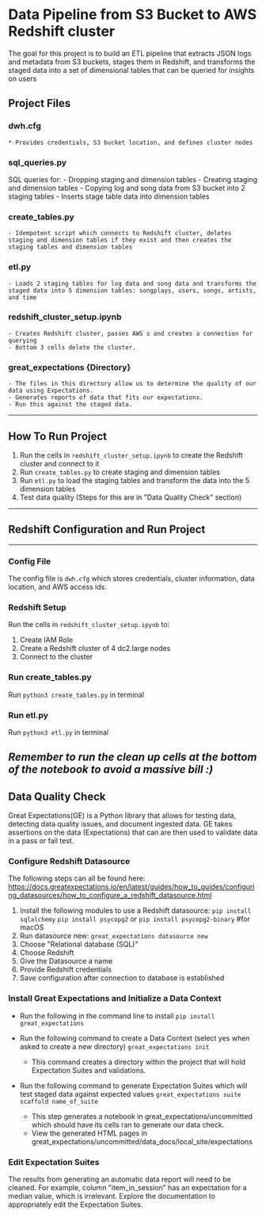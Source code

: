 # Data Pipeline from S3 Bucket to AWS Redshift cluster


The goal for this project is to build an ETL pipeline that extracts JSON logs and metadata from S3 buckets, stages them in Redshift, and transforms the staged data into a set of dimensional tables that can be queried for insights on users


## Project Files
### dwh.cfg
    * Provides credentials, S3 bucket location, and defines cluster nodes

### sql_queries.py
SQL queries for:
    - Dropping staging and dimension tables
    - Creating staging and dimension tables
    - Copying log and song data from S3 bucket into 2 staging tables
    - Inserts stage table data into dimension tables

### create_tables.py
    - Idempotent script which connects to Redshift cluster, deletes staging and dimension tables if they exist and then creates the staging tables and dimension tables
    
### etl.py
    - Loads 2 staging tables for log data and song data and transforms the staged data into 5 dimension tables: songplays, users, songs, artists, and time
    
### redshift_cluster_setup.ipynb
    - Creates Redshift cluster, passes AWS s and creates a connection for querying
    - Bottom 3 cells delete the cluster.
    
### great_expectations {Directory}
    - The files in this directory allow us to determine the quality of our data using Expectations.
    - Generates reports of data that fits our expectations.
    - Run this against the staged data.
    
---
## How To Run Project
1. Run the cells in `redshift_cluster_setup.ipynb` to create the Redshift cluster and connect to it
2. Run `create_tables.py` to create staging and dimension tables
3. Run `etl.py` to load the staging tables and transform the data into the 5 dimension tables
4. Test data quality (Steps for this are in "Data Quality Check" section)

---

## Redshift Configuration and Run Project
---
### Config File
The config file is `dwh.cfg` which stores credentials, cluster information, data location, and AWS access ids.

### Redshift Setup
Run the cells in `redshift_cluster_setup.ipynb` to:
1. Create IAM Role
2. Create a Redshift cluster of 4 dc2.large nodes
3. Connect to the cluster

### Run create_tables.py
Run `python3 create_tables.py` in terminal

### Run etl.py
Run `python3 etl.py` in terminal

<em>Remember to run the clean up cells at the bottom of the notebook to avoid a massive bill :)</em>
---
## Data Quality Check
Great Expectations(GE) is a Python library that allows for testing data, detecting data quality issues, and document ingested data.
GE takes assertions on the data (Expectations) that can are then used to validate data in a pass or fail test.

### Configure Redshift Datasource
The following steps can all be found here: https://docs.greatexpectations.io/en/latest/guides/how_to_guides/configuring_datasources/how_to_configure_a_redshift_datasource.html

1. Install the following modules to use a Redshift datasource:
`pip install sqlalchemy`
`pip install psycopg2`
or
`pip install psycopg2-binary` #for macOS
2. Run datasource new: `great_expectations datasource new`
3. Choose "Relational database (SQL)"
4. Choose Redshift
5. Give the Datasource a name
6. Provide Redshift credentials 
7. Save configuration after connection to database is established


### Install Great Expectations and Initialize a Data Context
* Run the following in the command line to install
`pip install great_expectations`

* Run the following command to create a Data Context (select yes when asked to create a new directory)
`great_expectations init`

    * This command creates a directory within the project that will hold Expectation Suites and validations.

* Run the following command to generate Expectation Suites which will test staged data against expected values
`great_expectations suite scaffold name_of_suite`

    * This step generates a notebook in great_expectations/uncommitted which should have its cells ran to generate our data check.
    * View the generated HTML pages in great_expectations/uncommitted/data_docs/local_site/expectations


### Edit Expectation Suites
The results from generating an automatic data report will need to be cleaned. For example, column "item_in_session" has an expectation for a median value, which is irrelevant. 
Explore the documentation to appropriately edit the Expectation Suites.

